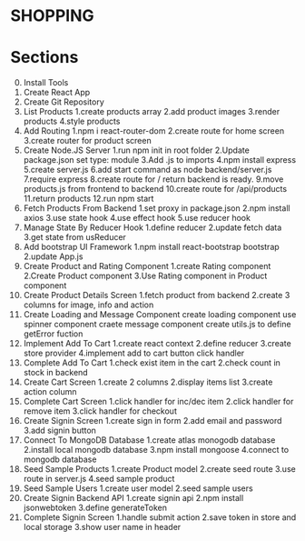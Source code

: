 # SHOPPING

# Sections

0. Install Tools
1. Create React App
2. Create Git Repository
3. List Products
   1.create products array
   2.add product images
   3.render products
   4.style products
4. Add Routing
   1.npm i react-router-dom
   2.create route for home screen
   3.create router for product screen
5. Create Node.JS Server
   1.run npm init in root folder
   2.Update package.json set type: module
   3.Add .js to imports
   4.npm install express
   5.create server.js
   6.add start command as node backend/server.js
   7.require express
   8.create route for / return backend is ready.
   9.move products.js from frontend to backend
   10.create route for /api/products
   11.return products
   12.run npm start
6. Fetch Products From Backend
   1.set proxy in package.json
   2.npm install axios
   3.use state hook
   4.use effect hook
   5.use reducer hook
7. Manage State By Reducer Hook
   1.define reducer
   2.update fetch data
   3.get state from usReducer
8. Add bootstrap UI Framework
   1.npm install react-bootstrap bootstrap
   2.update App.js
9. Create Product and Rating Component
   1.create Rating component
   2.Create Product component
   3.Use Rating component in Product component
10. Create Product Details Screen
    1.fetch product from backend
    2.create 3 columns for image, info and action
11. Create Loading and Message Component
    create loading component
    use spinner component
    craete message component
    create utils.js to define getError fuction
12. Implement Add To Cart
    1.create react context
    2.define reducer
    3.create store provider
    4.implement add to cart button click handler
13. Complete Add To Cart
    1.check exist item in the cart
    2.check count in stock in backend
14. Create Cart Screen
    1.create 2 columns
    2.display items list
    3.create action column
15. Complete Cart Screen
    1.click handler for inc/dec item
    2.click handler for remove item
    3.click handler for checkout
16. Create Signin Screen
    1.create sign in form
    2.add email and password
    3.add signin button
17. Connect To MongoDB Database
    1.create atlas monogodb database
    2.install local mongodb database
    3.npm install mongoose
    4.connect to mongodb database
18. Seed Sample Products
    1.create Product model
    2.create seed route
    3.use route in server.js
    4.seed sample product
19. Seed Sample Users
    1.create user model
    2.seed sample users
20. Create Signin Backend API
    1.create signin api
    2.npm install jsonwebtoken
    3.define generateToken
21. Complete Signin Screen
    1.handle submit action
    2.save token in store and local storage
    3.show user name in header
